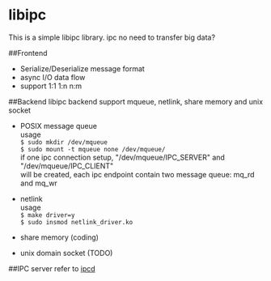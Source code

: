 libipc
======

This is a simple libipc library.
ipc no need to transfer big data?

##Frontend

* Serialize/Deserialize message format
* async I/O data flow
* support 1:1 1:n n:m

##Backend
libipc backend support mqueue, netlink, share memory and unix socket

* POSIX message queue  
  usage  
  `$ sudo mkdir /dev/mqueue`  
  `$ sudo mount -t mqueue none /dev/mqueue/`  
  if one ipc connection setup, "/dev/mqueue/IPC_SERVER" and "/dev/mqueue/IPC_CLIENT"  
  will be created, each ipc endpoint contain two message queue: mq_rd and mq_wr  

* netlink  
  usage  
  `$ make driver=y`  
  `$ sudo insmod netlink_driver.ko`  

* share memory (coding)

* unix domain socket (TODO)

##IPC server
refer to [ipcd](https://github.com/gozfree/ipcd)
